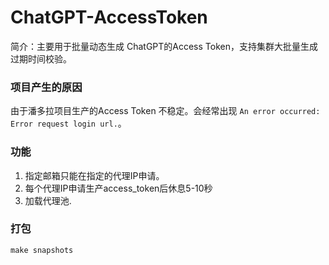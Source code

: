 # ChatGPT-AccessToken

简介：主要用于批量动态生成 ChatGPT的Access Token，支持集群大批量生成过期时间校验。


### 项目产生的原因

由于潘多拉项目生产的Access Token 不稳定。会经常出现 `An error occurred: Error request login url.`。

### 功能
1. 指定邮箱只能在指定的代理IP申请。
2. 每个代理IP申请生产access_token后休息5-10秒
3. 加载代理池.

### 打包

```shell
make snapshots
```
